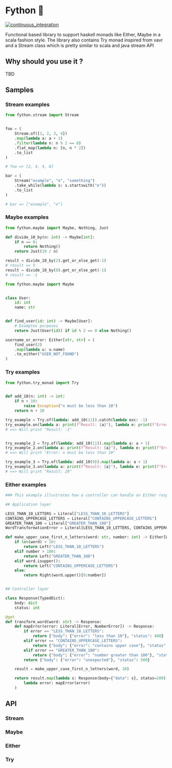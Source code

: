 # Fython 🐍
[![continuous_integration](https://github.com/niconunez96/fython/actions/workflows/ci.yaml/badge.svg)](https://github.com/niconunez96/fython/actions/workflows/ci.yaml)

Functional based library to support haskell monads like Either, Maybe in
a scala fashion style. The library also contains Try monad inspired from vavr
and a Stream class which is pretty similar to scala and java stream API

## Why should you use it ?
TBD

## Samples

### Stream examples
```python
from fython.stream import Stream


foo = (
    Stream.of([1, 2, 3, 4])
    .map(lambda a: a + 1)
    .filter(lambda n: n % 2 == 0)
    .flat_map(lambda n: [n, n * 2])
    .to_list
)

# foo => [2, 4, 4, 8]

bar = (
    Stream("example", "e", "something")
    .take_while(lambda s: s.startswith("e"))
    .to_list
)

# bar => ["example", "e"]
```
### Maybe examples
```python
from fython.maybe import Maybe, Nothing, Just

def divide_10_by(n: int) -> Maybe[int]:
    if n == 0:
        return Nothing()
    return Just(10 / n)

result = divide_10_by(2).get_or_else_get(-1)
# result => 5
result = divide_10_by(0).get_or_else_get(-1)
# result => -1
```
```python
from fython.maybe import Maybe


class User:
    id: int
    name: str


def find_user(id: int) -> Maybe[User]:
    # Examples purposes
    return Just(User(id)) if id % 2 == 0 else Nothing()

username_or_error: Either[str, str] = (
    find_user(2)
    .map(lambda u: u.name)
    .to_either("USER_NOT_FOUND")
)
```
### Try examples
```python
from fython.try_monad import Try


def add_10(n: int) -> int:
    if n > 10:
        raise Exception("n must be less than 10")
    return n + 10

try_example = Try.of(lambda: add_10(11)).catch(lambda exc: -1)
try_example.on(lambda a: print(f"Result: {a}"), lambda e: print(f"Error: {e}"))
# ==> Will print "Result: -1"


try_example_2 = Try.of(lambda: add_10(11)).map(lambda a: a + 1)
try_example_2.on(lambda a: print(f"Result: {a}"), lambda e: print(f"Error: {e}"))
# ==> Will print "Error: n must be less than 10"

try_example_3 = Try.of(lambda: add_10(9)).map(lambda a: a + 1)
try_example_3.on(lambda a: print(f"Result: {a}"), lambda e: print(f"Error: {e}"))
# ==> Will print "Result: 20"


```
### Either examples
```python
### This example illustrates how a controller can handle an Either response from the "application" layer ###

## Application layer

LESS_THAN_10_LETTERS = Literal["LESS_THAN_10_LETTERS"]
CONTAINS_UPPERCASE_LETTERS = Literal["CONTAINS_UPPERCASE_LETTERS"]
GREATER_THAN_100 = Literal["GREATER_THAN_100"]
WordTransformationError = Literal[LESS_THAN_10_LETTERS, CONTAINS_UPPERCASE_LETTERS, GREATER_THAN_100]

def make_upper_case_first_n_letters(word: str, number: int) -> Either[WordTransformationError, str]:
    if len(word) < 10:
        return Left("LESS_THAN_10_LETTERS")
    elif number > 100:
        return Left("GREATER_THAN_100")
    elif word.isupper():
        return Left("CONTAINS_UPPERCASE_LETTERS")
    else:
        return Right(word.upper()[0:number])


## Controller layer

class Response(TypedDict):
    body: dict
    status: int

@get
def transform_word(word: str) -> Response:
    def mapError(error: Literal[Error, NumberError]) -> Response:
        if error == "LESS_THAN_10_LETTERS":
            return {"body": {"error": "less than 10"}, "status": 400}
        elif error == "CONTAINS_UPPERCASE_LETTERS":
            return {"body": {"error": "contains upper case"}, "status": 400}
        elif error == "GREATER_THAN_100":
            return {"body": {"error": "number greater than 100"}, "status": 400}
        return {"body": {"error": "unexpected"}, "status": 500}

    result = make_upper_case_first_n_letters(word, 10)

    return result.map(lambda s: Response(body={"data": s}, status=200)).get_or_else_get(
        lambda error: mapError(error)
    )
```

## API

### Stream
### Maybe
### Either
### Try
